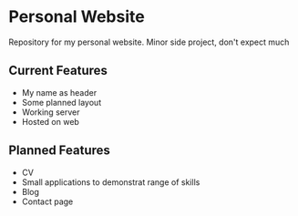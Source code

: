 # Personal Website

Repository for my personal website. Minor side project, don't expect much

## Current Features

* My name as header
* Some planned layout
* Working server
* Hosted on web

## Planned Features
* CV
* Small applications to demonstrat range of skills
* Blog
* Contact page

